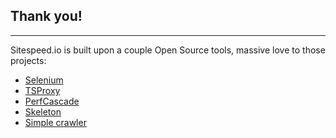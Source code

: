 ## Thank you!
* * *
Sitespeed.io is built upon a couple Open Source tools, massive love to those projects:

 * [Selenium](http://www.seleniumhq.org/)
 * [TSProxy](https://github.com/WPO-Foundation/tsproxy)
 * [PerfCascade](https://github.com/micmro/PerfCascade)
 * [Skeleton](http://getskeleton.com)
 * [Simple crawler](https://github.com/cgiffard/node-simplecrawler)
